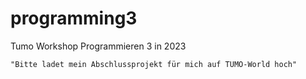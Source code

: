 # programming3
Tumo Workshop Programmieren 3 in 2023

    "Bitte ladet mein Abschlussprojekt für mich auf TUMO-World hoch"

